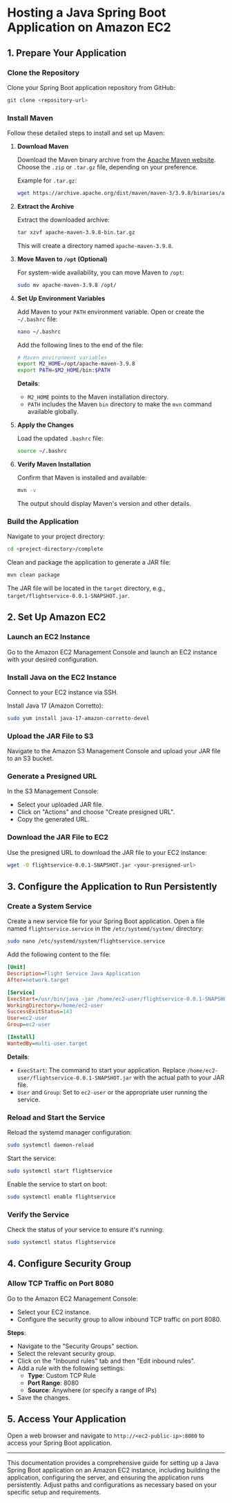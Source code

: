 # Hosting a Java Spring Boot Application on Amazon EC2

## 1. Prepare Your Application

### Clone the Repository

Clone your Spring Boot application repository from GitHub:

```bash
git clone <repository-url>
```

### Install Maven

Follow these detailed steps to install and set up Maven:

1. **Download Maven**

   Download the Maven binary archive from the [Apache Maven website](https://maven.apache.org/download.cgi). Choose the `.zip` or `.tar.gz` file, depending on your preference.

   Example for `.tar.gz`:

   ```bash
   wget https://archive.apache.org/dist/maven/maven-3/3.9.8/binaries/apache-maven-3.9.8-bin.tar.gz
   ```

2. **Extract the Archive**

   Extract the downloaded archive:

   ```bash
   tar xzvf apache-maven-3.9.8-bin.tar.gz
   ```

   This will create a directory named `apache-maven-3.9.8`.

3. **Move Maven to `/opt` (Optional)**

   For system-wide availability, you can move Maven to `/opt`:

   ```bash
   sudo mv apache-maven-3.9.8 /opt/
   ```

4. **Set Up Environment Variables**

   Add Maven to your `PATH` environment variable. Open or create the `~/.bashrc` file:

   ```bash
   nano ~/.bashrc
   ```

   Add the following lines to the end of the file:

   ```bash
   # Maven environment variables
   export M2_HOME=/opt/apache-maven-3.9.8
   export PATH=$M2_HOME/bin:$PATH
   ```

   **Details**:
   - `M2_HOME` points to the Maven installation directory.
   - `PATH` includes the Maven `bin` directory to make the `mvn` command available globally.

5. **Apply the Changes**

   Load the updated `.bashrc` file:

   ```bash
   source ~/.bashrc
   ```

6. **Verify Maven Installation**

   Confirm that Maven is installed and available:

   ```bash
   mvn -v
   ```

   The output should display Maven's version and other details.

### Build the Application

Navigate to your project directory:

```bash
cd <project-directory>/complete
```

Clean and package the application to generate a JAR file:

```bash
mvn clean package
```

The JAR file will be located in the `target` directory, e.g., `target/flightservice-0.0.1-SNAPSHOT.jar`.

## 2. Set Up Amazon EC2

### Launch an EC2 Instance

Go to the Amazon EC2 Management Console and launch an EC2 instance with your desired configuration.

### Install Java on the EC2 Instance

Connect to your EC2 instance via SSH.

Install Java 17 (Amazon Corretto):

```bash
sudo yum install java-17-amazon-corretto-devel
```

### Upload the JAR File to S3

Navigate to the Amazon S3 Management Console and upload your JAR file to an S3 bucket.

### Generate a Presigned URL

In the S3 Management Console:
- Select your uploaded JAR file.
- Click on "Actions" and choose "Create presigned URL".
- Copy the generated URL.

### Download the JAR File to EC2

Use the presigned URL to download the JAR file to your EC2 instance:

```bash
wget -O flightservice-0.0.1-SNAPSHOT.jar <your-presigned-url>
```

## 3. Configure the Application to Run Persistently

### Create a System Service

Create a new service file for your Spring Boot application. Open a file named `flightservice.service` in the `/etc/systemd/system/` directory:

```bash
sudo nano /etc/systemd/system/flightservice.service
```

Add the following content to the file:

```ini
[Unit]
Description=Flight Service Java Application
After=network.target

[Service]
ExecStart=/usr/bin/java -jar /home/ec2-user/flightservice-0.0.1-SNAPSHOT.jar
WorkingDirectory=/home/ec2-user
SuccessExitStatus=143
User=ec2-user
Group=ec2-user

[Install]
WantedBy=multi-user.target
```

**Details**:
- `ExecStart`: The command to start your application. Replace `/home/ec2-user/flightservice-0.0.1-SNAPSHOT.jar` with the actual path to your JAR file.
- `User` and `Group`: Set to `ec2-user` or the appropriate user running the service.

### Reload and Start the Service

Reload the systemd manager configuration:

```bash
sudo systemctl daemon-reload
```

Start the service:

```bash
sudo systemctl start flightservice
```

Enable the service to start on boot:

```bash
sudo systemctl enable flightservice
```

### Verify the Service

Check the status of your service to ensure it's running:

```bash
sudo systemctl status flightservice
```

## 4. Configure Security Group

### Allow TCP Traffic on Port 8080

Go to the Amazon EC2 Management Console:
- Select your EC2 instance.
- Configure the security group to allow inbound TCP traffic on port 8080.

**Steps**:
- Navigate to the "Security Groups" section.
- Select the relevant security group.
- Click on the "Inbound rules" tab and then "Edit inbound rules".
- Add a rule with the following settings:
  - **Type**: Custom TCP Rule
  - **Port Range**: 8080
  - **Source**: Anywhere (or specify a range of IPs)
- Save the changes.

## 5. Access Your Application

Open a web browser and navigate to `http://<ec2-public-ip>:8080` to access your Spring Boot application.

---

This documentation provides a comprehensive guide for setting up a Java Spring Boot application on an Amazon EC2 instance, including building the application, configuring the server, and ensuring the application runs persistently. Adjust paths and configurations as necessary based on your specific setup and requirements.
```

